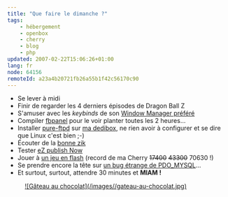 ```yaml
---
title: "Que faire le dimanche ?"
tags:
    - hébergement
    - openbox
    - cherry
    - blog
    - php
updated: 2007-02-22T15:06:26+01:00
lang: fr
node: 64156
remoteId: a23a4b20721fb26a55b1f42c56170c90
---
```

 * Se lever à midi
 * Finir de regarder les 4 derniers épisodes de Dragon Ball Z
 * S'amuser avec les *keybinds* de son [Window Manager préféré](http://pwet.fr/man/linux/commande/openbox)
 * Compiler [fbpanel](http://pwet.fr/man/linux/commandes/fbpanel) pour le voir planter toutes les 2 heures...
 * Installer [pure-ftpd](http://pwet.fr/man/linux/administration_systeme/pure_ftpd) sur [ma dedibox](/post/migration-sur-dedipwet), ne rien avoir à configurer et se dire que Linux c'est bien ;-)
 * Écouter de la [bonne zik](http://www.lastfm.fr/user/TiGr0u/)
 * Tester [eZ publish Now](http://ez.no/fr/ezpublish/demo)
 * Jouer à [un jeu en flash](http://www.ferryhalim.com/orisinal/g3/bells.htm) (record de ma Cherry <strike>17400</strike>
 <strike>43300</strike>
 70630 !)
 * Se prendre encore la tête sur [un bug étrange de PDO_MYSQL](http://lists.ez.no/pipermail/components/2007-January/002183.html)...
 * Et surtout, surtout, attendre 30 minutes et **MIAM !**
 


<figure class="object-center"><a href="/images/gateau-au-chocolat.jpg">![Gâteau au chocolat](/images//gateau-au-chocolat.jpg)
</a></figure>





